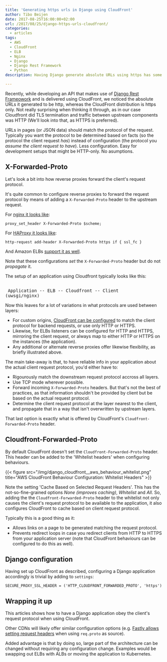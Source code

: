 ```yaml
---
title: 'Generating https urls in Django using CloudFront'
author: Tibo Beijen
date: 2017-08-25T16:00:00+02:00
url: /2017/08/25/django-https-urls-cloudfront/
categories:
  - articles
tags:
  - AWS
  - CloudFront
  - ELB
  - Nginx
  - Django
  - Django Rest Framework
  - Python
description: Having Django generate absolute URLs using https has some challenges when set up behind CloudFront.

---
```


Recently, while developing an API that makes use of [Django Rest Frameowork](http://www.django-rest-framework.org/) and is delivered using CloudFront, we noticed the absolute URLs it generated to be http, whereas the CloudFront distribution is https only. Not really surprising when thinking it through, as in our case Cloudfront did TLS termination and traffic between upstream components was HTTP (We'll look into that, as HTTPS is preferred).

URLs in pages (or JSON data) should match the protocol of the request. Typically you want the protocol to be determined based on facts (so the protocol the client request _has_) instead of configuration (the protocol you _assume the client request to have_). Less configuration. Easy for development setups that might be HTTP-only. No asumptions.

## X-Forwarded-Proto

Let's look a bit into how reverse proxies forward the client's request protocol. 

It's quite common to configure reverse proxies to forward the request protocol by means of adding a ``X-Forwarded-Proto`` header to the upstream request.

For [nginx it looks like](https://www.digitalocean.com/community/tutorials/how-to-set-up-nginx-load-balancing-with-ssl-termination#virtual-host-file-and-upstream-module):

```
proxy_set_header X-Forwarded-Proto $scheme;
```

For [HAProxy it looks like](http://cbonte.github.io/haproxy-dconv/configuration-1.5.html#7.3.4-ssl_fc):

```
http-request add-header X-Forwarded-Proto https if { ssl_fc }
```

And Amazon ELBs [support it as well](http://docs.aws.amazon.com/elasticloadbalancing/latest/classic/x-forwarded-headers.html#x-forwarded-proto).

Note that these configurations _set_ the ``X-Forwarded-Proto`` header but do not _propagate_ it.

The setup of an application using Cloudfront typically looks like this:

<pre>             
 Application -- ELB -- Cloudfront -- Client
(uwsgi/nginx)          
</pre>

Now this leaves for a lot of variations in what protocols are used between layers:

* For custom origins, [CloudFront can be configured](http://docs.aws.amazon.com/AmazonCloudFront/latest/DeveloperGuide/HTTPandHTTPSRequests.html) to match the client protocol for backend requests, or use only HTTP or HTTPS.
* Likewise, for ELBs listeners can be configured for HTTP and HTTPS, mirroring the client request, or always map to either HTTP or HTTPS on the instances (the application).
* Any additional or alternate reverse proxies offer likewise flexibility, as briefly illustrated above.

The main take-away is that, to have reliable info in your application about the actual client request protocol, you'd either have to:

* Rigourously match the downstream request protocol accross all layers.
* Use TCP mode wherever possible.
* Forward incoming	``X-Forwarded-Proto`` headers. But that's not the best of practices, as that information shouldn't be provided by client but be based on the actual request protocol.
* Determine the client request protocol at the layer nearest to the client, and propagate that in a way that isn't overwritten by upstream layers.

That last option is exactly what is offered by CloudFront's ``Cloudfront-Forwarded-Proto`` header.

## Cloudfront-Forwarded-Proto

By default CloudFront doesn't set the ``Cloudfront-Forwarded-Proto`` header. This header can be added to the 'Whitelist headers' when configuring behaviours.

{{< figure src="/img/django_cloudfront__aws_behaviour_whitelist.png" title="AWS CloudFront Behaviour Configuration: Whitelist Headers" >}}

Note the setting 'Cache Based on Selected Request Headers'. This has the not-so-fine-grained options _None (improves caching)_, _Whitelist_ and _All_. So, adding the the ``Cloudfront-Forwarded-Proto`` header to the whitelist not only causes the client's request protocol to be available to the application, it also configures CloudFront to cache based on client request protocol.

Typically this is a good thing as it:

* Allows links on a page to be generated matching the request protocol.
* Prevents redirect loops in case you redirect clients from HTTP to HTTPS from your application server (note that CloudFront behaviours can be configured to do this as well).

## Django configuration

Having set up CloudFront as described, configuring a Django application accordingly is trivial by adding to ``settings``:

```
SECURE_PROXY_SSL_HEADER = ('HTTP_CLOUDFRONT_FORWARDED_PROTO', 'https')
```

## Wrapping it up

This articles shows how to have a Django application obey the client's request protocol when using CloudFront. 

Other CDNs will likely offer similar configuration options (e.g. [Fastly allows setting request headers](https://docs.fastly.com/guides/basic-configuration/adding-or-modifying-headers-on-http-requests-and-responses#) when using ``req.proto`` as source).

Added advantage is that by doing so, large part of the architecture can be changed without requiring any configuration change. Examples would be swapping out ELBs with ALBs or moving the application to Kubernetes.
